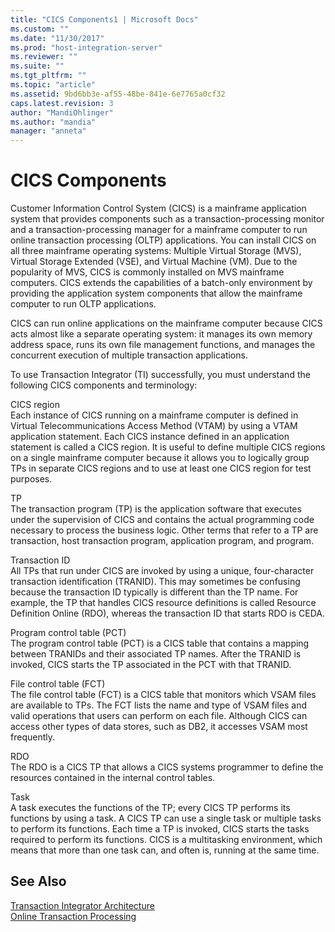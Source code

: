 ```yaml
---
title: "CICS Components1 | Microsoft Docs"
ms.custom: ""
ms.date: "11/30/2017"
ms.prod: "host-integration-server"
ms.reviewer: ""
ms.suite: ""
ms.tgt_pltfrm: ""
ms.topic: "article"
ms.assetid: 9bd6bb3e-af55-48be-841e-6e7765a0cf32
caps.latest.revision: 3
author: "MandiOhlinger"
ms.author: "mandia"
manager: "anneta"
---
```

# CICS Components
Customer Information Control System (CICS) is a mainframe application system that provides components such as a transaction-processing monitor and a transaction-processing manager for a mainframe computer to run online transaction processing (OLTP) applications. You can install CICS on all three mainframe operating systems: Multiple Virtual Storage (MVS), Virtual Storage Extended (VSE), and Virtual Machine (VM). Due to the popularity of MVS, CICS is commonly installed on MVS mainframe computers. CICS extends the capabilities of a batch-only environment by providing the application system components that allow the mainframe computer to run OLTP applications.  
  
 CICS can run online applications on the mainframe computer because CICS acts almost like a separate operating system: it manages its own memory address space, runs its own file management functions, and manages the concurrent execution of multiple transaction applications.  
  
 To use Transaction Integrator (TI) successfully, you must understand the following CICS components and terminology:  
  
 CICS region  
 Each instance of CICS running on a mainframe computer is defined in Virtual Telecommunications Access Method (VTAM) by using a VTAM application statement. Each CICS instance defined in an application statement is called a CICS region. It is useful to define multiple CICS regions on a single mainframe computer because it allows you to logically group TPs in separate CICS regions and to use at least one CICS region for test purposes.  
  
 TP  
 The transaction program (TP) is the application software that executes under the supervision of CICS and contains the actual programming code necessary to process the business logic. Other terms that refer to a TP are transaction, host transaction program, application program, and program.  
  
 Transaction ID  
 All TPs that run under CICS are invoked by using a unique, four-character transaction identification (TRANID). This may sometimes be confusing because the transaction ID typically is different than the TP name. For example, the TP that handles CICS resource definitions is called Resource Definition Online (RDO), whereas the transaction ID that starts RDO is CEDA.  
  
 Program control table (PCT)  
 The program control table (PCT) is a CICS table that contains a mapping between TRANIDs and their associated TP names. After the TRANID is invoked, CICS starts the TP associated in the PCT with that TRANID.  
  
 File control table (FCT)  
 The file control table (FCT) is a CICS table that monitors which VSAM files are available to TPs. The FCT lists the name and type of VSAM files and valid operations that users can perform on each file. Although CICS can access other types of data stores, such as DB2, it accesses VSAM most frequently.  
  
 RDO  
 The RDO is a CICS TP that allows a CICS systems programmer to define the resources contained in the internal control tables.  
  
 Task  
 A task executes the functions of the TP; every CICS TP performs its functions by using a task. A CICS TP can use a single task or multiple tasks to perform its functions. Each time a TP is invoked, CICS starts the tasks required to perform its functions. CICS is a multitasking environment, which means that more than one task can, and often is, running at the same time.  
  
## See Also  
 [Transaction Integrator Architecture](../core/transaction-integrator-architecture1.md)   
 [Online Transaction Processing](../core/online-transaction-processing2.md)